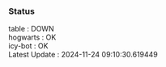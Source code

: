 ### Status


table : DOWN  
hogwarts : OK  
icy-bot : OK  
Latest Update : 2024-11-24 09:10:30.619449
